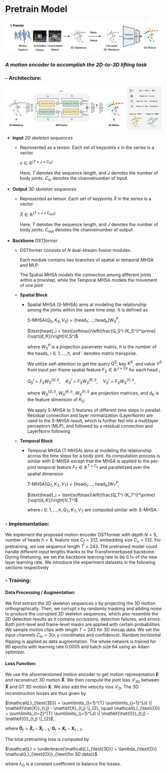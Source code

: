 # Pretrain Model

![pretrain](../assets/pretrain.png)

### _A motion encoder to accomplish the 2D-to-3D lifting task_

### - Architecture:

![architecture](../assets/dstformer.png)

- **Input** _2D skeleton sequences_

  - Represented as a tensor. Each set of keypoints $x$ in the series is a vector.

    $x \in \mathbb{R}^{(T \times J \times C_{\text{in}})}$

    Here, $T$ denotes the sequence length, and $J$ denotes the number of body joints. $C_{\text{in}}$ denotes the channelnumber of input.

- **Output** _3D skeleton sequences_

  - Represented as tensor. Each set of keypoints $\hat{X}$ in the series is a vector

    $\hat{X} \in \mathbb{R}^{(T \times J \times C_{\text{out}})}$

    Here, $T$ denotes the sequence length, and $J$ denotes the number of body joints. $C_{\text{out}}$ denotes the channelnumber of output.

- **Backbone** _DSTformer_

  - DSTformer consists of $N$ dual-stream-fusion modules.

    Each module contains two branches of spatial or temporal MHSA and MLP.

    The Spatial MHSA models the connection among different joints within a timestep, while the Temporal MHSA models the movement of one joint

  - **Spatial Block**

    - Spatial MHSA (S-MHSA) aims at modeling the relationship among the joints within the same time step. It is defined as

      $\text{S-MHSA}(Q_S, K_S, V_S) = [\text{head}_1; \ldots; \text{head}_h]W_S^P$,

      $\text{head}_i = \text{softmax}\left(\frac{Q_S^i (K_S^i)^\prime}{\sqrt{d_K}}\right)V_S^i$

      where $W_S^P$ is a projection parameter matrix, $h$ is the number of the heads, $i \in 1, . . . , h$, and $′$ denotes matrix transpose.

      We utilize self-attention to get the query $Q^S$, key $K^S$, and value $V^S$ from input per-frame spatial feature $F_S \in \mathbb{R}^{J \times Ce}$ for each head $_i$

      $Q_S^i = F_{S}W_{S}^{(Q,i)}, \quad K_S^i = F_{S}W_{S}^{(K,i)}, \quad V_S^i = F_{S}W_{S}^{(V,i)}$,

      where $W_S^{(Q,i)}$, $W_S^{(K,i)}$, $W_S^{(V,i)}$ are projection matrices, and $d_K$ is the feature dimension of $K_S$.

      We apply S-MHSA to 3 features of different time steps in parallel. Residual connection and layer normalization (LayerNorm) are used to the S-MHSA result, which is further fed into a multilayer perceptron (MLP), and followed by a residual connection and LayerNorm following

  - **Temporal Block**

    - Temporal MHSA (T-MHSA) aims at
      modeling the relationship across the time steps for a body
      joint. Its computation process is similar with S-MHSA except that the MHSA is applied to the per-joint temporal
      feature $F_T \in \mathbb{R}^{T \times C_e}$ and parallelized over the spatial dimension

      $\text{T-MHSA}(Q_T, K_T, V_T) = [\text{head}_1; \ldots; \text{head}_h]W_T^P$,

      $\text{head}_i = \text{softmax}\left(\frac{Q_T^i (K_T^i)^\prime}{\sqrt{d_K}}\right)V_T^i$

      where $i \in 1,...,h, Q_T, K_T, V_T$ are computed similar with S-MHSA

### - Implementation:

We implement the proposed motion encoder DSTformer
with depth $N = 5$, number of heads $h = 8$, feature size
$C_f = 512$, embedding size $C_e = 512$. For pretraining, we
use sequence length $T = 243$. The pretrained model could
handle different input lengths thanks to the Transformerbased backbone. During finetuning, we set the backbone
learning rate to be $0.1 ×$ of the new layer learning rate. We
introduce the experiment datasets in the following sections
respectively

### - Training:

#### Data Processing / Augmentation:

We first
extract the 2D skeleton sequences $x$ by projecting the 3D
motion orthographically. Then, we corrupt $x$ by randomly
masking and adding noise to produce the corrupted 2D skeleton sequences, which also resemble the 2D detection results
as it contains occlusions, detection failures, and errors. Both
joint-level and frame-level masks are applied with certain
probabilities We sample motion clips with length $T = 243$ for
3D mocap data. We set the input channels $C_{in} = 3 (x, y$ coordinates and
confidence). Random horizontal flipping is applied as data augmentation. The whole network
is trained for 90 epochs with learning rate 0.0005 and batch
size 64 using an Adam optimizer.

#### Loss Function:

We use the aforementioned motion encoder to get motion representation $\mathbf{E}$ and reconstruct 3D motion $\mathbf{\hat{X}}$. We then compute the joint loss $\mathcal{L}_\text{3D}$ between $\mathbf{\hat{X}}$ and GT 3D motion $\mathbf{X}$. We also add the velocity loss $\mathcal{L}_\text{O}$. The 3D reconstruction losses are thus given by

$\mathcal{L}_{\text{3D}} = \sum\limits_{t=1}^{T} \sum\limits_{j=1}^{J} \| \mathbf{\hat{X}}_{t,j} - \mathbf{X}_{t,j} \|_{2}, \quad
\mathcal{L}_{\text{O}} = \sum\limits_{t=2}^{T} \sum\limits_{j=1}^{J} \| \mathbf{\hat{O}}_{t,j} - \mathbf{O}_{t,j} \|_{2}$,

where $\mathbf{\hat{O}}_t = \mathbf{\hat{X}}_t - \mathbf{\hat{X}}_{t-1}$, $\mathbf{O}_t = \mathbf{X}_t - \mathbf{X}_{t-1}$.

The total pretraining loss is computed by

$\mathcal{L} = \underbrace{\mathcal{L}_{\text{3D}} + \lambda_{\text{O}} \mathcal{L}_{\text{O}}}_{\text{for 3D data}}$

where $\lambda_{\text{O}}$ is a constant coefficient to balance the losses.
